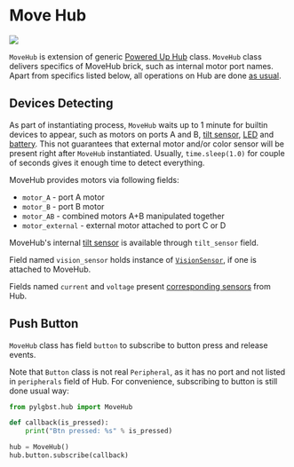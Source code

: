 # Move Hub

![](http://bricker.info/images/parts/26910c01.png)

`MoveHub` is extension of generic [Powered Up Hub](GenericHub.md) class. `MoveHub` class delivers specifics of MoveHub brick, such as internal motor port names. Apart from specifics listed below, all operations on Hub are done [as usual](GenericHub.md).

## Devices Detecting
As part of instantiating process, `MoveHub` waits up to 1 minute for builtin devices to appear, such as motors on ports A and B, [tilt sensor](TiltSensor.md), [LED](LED.md) and [battery](VoltageCurrent.md). This not guarantees that external motor and/or color sensor will be present right after `MoveHub` instantiated. Usually, `time.sleep(1.0)` for couple of seconds gives it enough time to detect everything.

MoveHub provides motors via following fields:
- `motor_A` - port A motor
- `motor_B` - port B motor
- `motor_AB` - combined motors A+B manipulated together
- `motor_external` - external motor attached to port C or D

MoveHub's internal [tilt sensor](TiltSensor.md) is available through `tilt_sensor` field. 

Field named `vision_sensor` holds instance of [`VisionSensor`](VisionSensor.md), if one is attached to MoveHub.

Fields named `current` and `voltage` present [corresponding sensors](VoltageCurrent.md) from Hub.

## Push Button

`MoveHub` class has field `button` to subscribe to button press and release events.

Note that `Button` class is not real `Peripheral`, as it has no port and not listed in `peripherals` field of Hub. For convenience, subscribing to button is still done usual way: 

```python
from pylgbst.hub import MoveHub

def callback(is_pressed):
    print("Btn pressed: %s" % is_pressed)

hub = MoveHub()
hub.button.subscribe(callback)
```